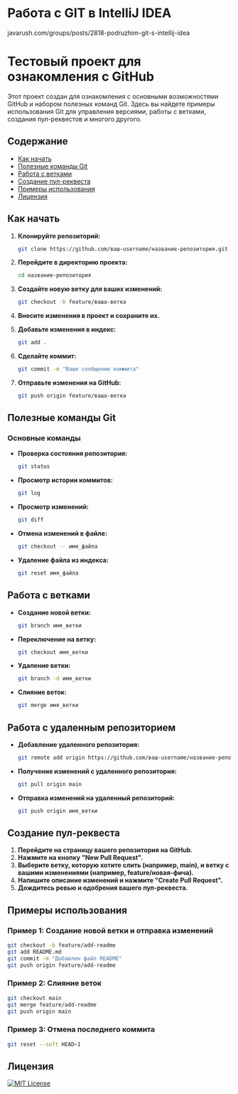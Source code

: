 # Работа с GIT в IntelliJ IDEA

javarush.com/groups/posts/2818-podruzhim-git-s-intellij-idea

# Тестовый проект для ознакомления с GitHub

Этот проект создан для ознакомления с основными возможностями GitHub и набором полезных команд Git. Здесь вы найдете примеры использования Git для управления версиями, работы с ветками, создания пул-реквестов и многого другого.

## Содержание
- [Как начать](#как-на-start)
- [Полезные команды Git](#полезные-команды-git)
- [Работа с ветками](#работа-с-ветками)
- [Создание пул-реквеста](#создание-пул-реквеста)
- [Примеры использования](#примеры-использования)
- [Лицензия](#лицензия)

## Как начать

1. **Клонируйте репозиторий:**

   ```bash
   git clone https://github.com/ваш-username/название-репозитория.git
   ```

2. **Перейдите в директорию проекта:**

   ```bash
   cd название-репозитория
   ```

3. **Создайте новую ветку для ваших изменений:**

   ```bash
   git checkout -b feature/ваша-ветка
   ```

4. **Внесите изменения в проект и сохраните их.**

5. **Добавьте изменения в индекс:**

   ```bash
   git add .
   ```

6. **Сделайте коммит:**

   ```bash
   git commit -m "Ваше сообщение коммита"
   ```

7. **Отправьте изменения на GitHub:**

   ```bash
   git push origin feature/ваша-ветка
   ```

## Полезные команды Git

### Основные команды
- **Проверка состояния репозитория:**

  ```bash
  git status
  ```

- **Просмотр истории коммитов:**

  ```bash
  git log
  ```

- **Просмотр изменений:**

  ```bash
  git diff
  ```

- **Отмена изменений в файле:**

  ```bash
  git checkout -- имя_файла
  ```

- **Удаление файла из индекса:**

  ```bash
  git reset имя_файла
  ```

## Работа с ветками
- **Создание новой ветки:**

  ```bash
  git branch имя_ветки
  ```

- **Переключение на ветку:**

  ```bash
  git checkout имя_ветки
  ```

- **Удаление ветки:**

  ```bash
  git branch -d имя_ветки
  ```

- **Слияние веток:**

  ```bash
  git merge имя_ветки
  ```

## Работа с удаленным репозиторием
- **Добавление удаленного репозитория:**

  ```bash
  git remote add origin https://github.com/ваш-username/название-репозитория.git
  ```

- **Получение изменений с удаленного репозитория:**

  ```bash
  git pull origin main
  ```

- **Отправка изменений на удаленный репозиторий:**

  ```bash
  git push origin имя_ветки
  ```

## Создание пул-реквеста
1. **Перейдите на страницу вашего репозитория на GitHub.**
2. **Нажмите на кнопку "New Pull Request".**
3. **Выберите ветку, которую хотите слить (например, main), и ветку с вашими изменениями (например, feature/новая-фича).**
4. **Напишите описание изменений и нажмите "Create Pull Request".**
5. **Дождитесь ревью и одобрения вашего пул-реквеста.**

## Примеры использования
### Пример 1: Создание новой ветки и отправка изменений

```bash
git checkout -b feature/add-readme
git add README.md
git commit -m "Добавлен файл README"
git push origin feature/add-readme
```

### Пример 2: Слияние веток

```bash
git checkout main
git merge feature/add-readme
git push origin main
```

### Пример 3: Отмена последнего коммита

```bash
git reset --soft HEAD~1
```

## Лицензия
[![MIT License](https://img.shields.io/badge/License-MIT-green.svg)](https://choosealicense.com/licenses/mit/)
